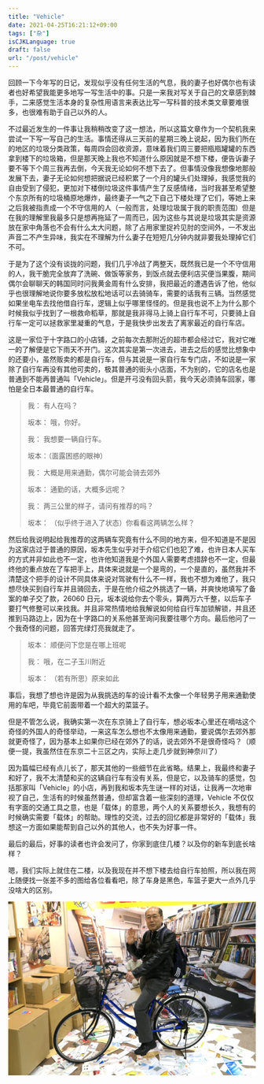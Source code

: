 ```yaml
---
title: "Vehicle"
date: 2021-04-25T16:21:12+09:00
tags: ["杂"]
isCJKLanguage: true
draft: false
url: "/post/vehicle"
---
```


回顾一下今年写的日记，发现似乎没有任何生活的气息，我的妻子也好偶尔也有读者也好希望我能更多地写一写生活中的事。只是一来我对写关于自己的文章感到棘手，二来感觉生活本身的复杂性用语言来表达比写一写科普的技术类文章要难很多，也很难有助于自己以外的人。

<!--more-->

不过最近发生的一件事让我稍稍改变了这一想法，所以这篇文章作为一个契机我来尝试一下写一写自己的生活。事情还得从三天前的星期三晚上说起，因为我们所在的地区的垃圾分类政策，每周四会回收资源，意味着我们周三要把瓶瓶罐罐的东西拿到楼下的垃圾箱，但是那天晚上我也不知道什么原因就是不想下楼，便告诉妻子要不等下个周三我再去倒，今天我无论如何不想下去了。但事情没像我想像地那般发展下去，妻子无论如何想把据说已经积累了一个月的罐头们处理掉，我感觉我的自由受到了侵犯，更加对下楼倒垃圾这件事情产生了反感情绪，当时我甚至希望整个东京所有的垃圾桶原地爆炸，最终妻子一气之下自己下楼处理了它们，等她上来之后我被指责成一个不守信用的人（一般而言，处理垃圾属于我的职责范围）但是在我的理解里我最多只是想再拖延了一周而已，因为这些与其说是垃圾其实是资源放在家中角落也不会有什么太大问题，除了占用家里捉衿见肘的空间外，一不发出声音二不产生异味，我实在不理解为什么妻子在短短几分钟内就非要我处理掉它们不可。

于是为了这个没有谈拢的问题，我们几乎冷战了两整天，既然我已是一个不守信用的人，我干脆完全放弃了洗碗、做饭等家务，到饭点就去便利店买便当果腹，期间偶尔会聊聊天的韩国同时问我黄金周有什么安排，我把最近的遭遇告诉了他，他似乎也很理解地说你要多放松放松地话可以去骑骑车，需要的话我有三辆。当然感觉如果坐电车去找他借自行车，逻辑上似乎哪里怪怪的。但是我也说不上为什么那个时候我似乎找到了一根救命稻草，那就是我非得马上骑上自行车不可，只要骑上自行车一定可以拯救家里凝重的气息，于是我快步出发去了离家最近的自行车店。

这是一家位于十字路口的小店铺，之前每次去那附近的超市都会经过它，我对它唯一的了解便是它下雨天不开门。这次其实是第一次进去，进去之后的感觉比想象中的还要小，虽然贩卖的都是自行车，但与其说是一家自行车专门店，不如说是一家除了自行车再没有其他可卖的，极其普通的街头小店面，不为别的，它的店名也是普通到不能再普通叫「Vehicle」。但是开弓没有回头箭，我今天必须骑车回家，哪怕是全日本最普通的自行车。

> 我： 有人在吗？
>
> 坂本： 哦，你好。
>
> 我： 我想要一辆自行车。
>
> 坂本：（面露困惑的眼神）
>
> 我： 大概是用来通勤，偶尔可能会骑去郊外
>
> 坂本： 通勤的话，大概多远呢？
>
> 我： 两三公里的样子，请问有推荐的吗？
>
> 坂本： （似乎终于进入了状态）你看看这两辆怎么样？

然后给我说明起给我推荐的这两辆车究竟有什么不同的地方来，但不知道是不是因为这家店过于普通的原因，坂本先生似乎对于介绍它们也犯了难，也许日本人买车的方式并非如此也不一定，也许他知道我是个外国人需要考虑措辞也不一定，但最终他的重点放在了车把手上，具体来说就是一个是弯的，一个是直的，虽然我并不清楚这个把手的设计不同具体来说对驾驶有什么不一样，我也不想为难他了，我只想尽快买到自行车并且骑回去，于是在他介绍之外挑选了一辆，并爽快地填写了备案的单子交了款，26060 日元，坂本说给你去个零头，算两万六千整，以后车子要打气修整可以来找我。并且非常热情地给我解说如何给自行车加锁解锁，并且还推到马路边上，因为在十字路口的关系他甚至询问我要往哪个方向。最后他问了一个我奇怪的问题，回答完绿灯亮我就走了。

> 坂本： 顺便问下您是在哪上班呢
>
> 我： 哦，在二子玉川附近
>
> 坂本： （若有所思）原来如此

事后，我想了想也许是因为从我挑选的车的设计看不太像一个年轻男子用来通勤使用的车吧，毕竟它前面带着一个超大的菜篮子。

但是不管怎么说，我确实第一次在东京骑上了自行车，想必坂本心里还在嘀咕这个奇怪的外国人的奇怪举动，一来这车怎么想也不太像用来通勤，要说偶尔去郊外那就更奇怪了，因为基本上如果你已经在郊外了的话，说去郊外不是很奇怪吗？（顺便一提，我虽然住在东京二十三区之内，实际上走几步就到神奈川了）

因为篇幅已经有点儿长了，那天其他的一些细节在此省略。结果上，我最终和妻子和好了，我不太清楚和买的这辆自行车有没有关系，但是它，以及骑车的感觉，包括那家叫「Vehicle」的小店，再到我和坂本先生谜一样的对话，让我再一次地审视了自己，生活有的时候虽然普通，但却富含着一些深刻的道理，Vehicle 不仅仅有字面的交通工具之意，也是「载体」的意思，两个人的关系要想长久，我想有的时候确实需要「载体」的帮助。理性的交流，过去的回忆都是非常好的「载体」我想这一方面如果能帮到自己以外的其他人，也不失为好事一件。

最后的最后，好事的读者也许会发问了，你家到底住几楼？以及你的新车到底长啥样？

嗯，我们实际上就住在二楼，以及我现在并不想下楼去给自行车拍照，所以我在网上随便找一张差不多的图给各位看看吧，除了车身是黑色，车篮子更大一点外几乎没啥大的区别。

![写真はイメージです](vehicle.jpg)